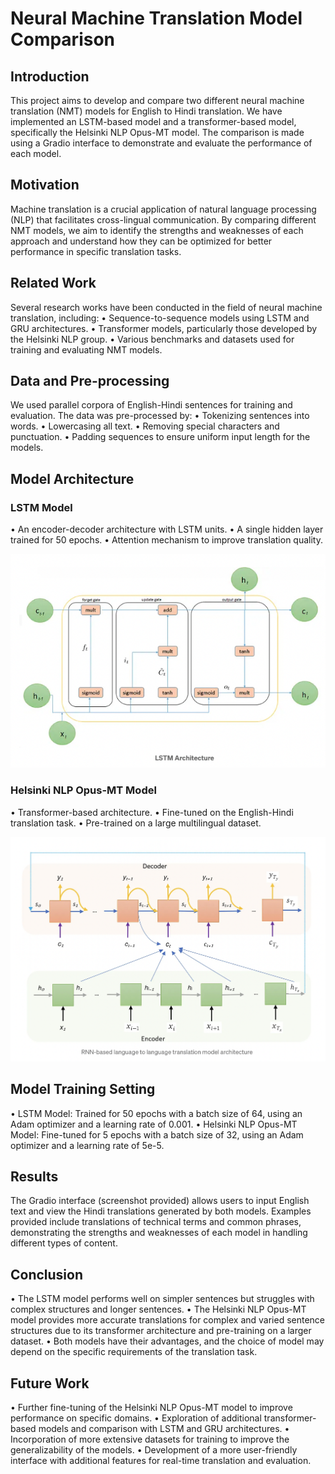 # Neural Machine Translation Model Comparison

## Introduction
This project aims to develop and compare two different neural machine translation (NMT) models for English to Hindi translation. We have implemented an LSTM-based model and a transformer-based model, specifically the Helsinki NLP Opus-MT model. The comparison is made using a Gradio interface to demonstrate and evaluate the performance of each model.

## Motivation
Machine translation is a crucial application of natural language processing (NLP) that facilitates cross-lingual communication. By comparing different NMT models, we aim to identify the strengths and weaknesses of each approach and understand how they can be optimized for better performance in specific translation tasks.

## Related Work
Several research works have been conducted in the field of neural machine translation, including:
•⁠  ⁠Sequence-to-sequence models using LSTM and GRU architectures.
•⁠  ⁠Transformer models, particularly those developed by the Helsinki NLP group.
•⁠  ⁠Various benchmarks and datasets used for training and evaluating NMT models.

## Data and Pre-processing
We used parallel corpora of English-Hindi sentences for training and evaluation. The data was pre-processed by:
•⁠  ⁠Tokenizing sentences into words.
•⁠  ⁠Lowercasing all text.
•⁠  ⁠Removing special characters and punctuation.
•⁠  ⁠Padding sequences to ensure uniform input length for the models.

## Model Architecture
### LSTM Model
•⁠  ⁠An encoder-decoder architecture with LSTM units.
•⁠  ⁠A single hidden layer trained for 50 epochs.
•⁠  ⁠Attention mechanism to improve translation quality.

![alt text](LSTM_architecture.png)

### Helsinki NLP Opus-MT Model
•⁠  ⁠Transformer-based architecture.
•⁠  ⁠Fine-tuned on the English-Hindi translation task.
•⁠  ⁠Pre-trained on a large multilingual dataset.

![alt text](code/NMT.png)

## Model Training Setting
•⁠  ⁠LSTM Model: Trained for 50 epochs with a batch size of 64, using an Adam optimizer and a learning rate of 0.001.
•⁠  ⁠Helsinki NLP Opus-MT Model: Fine-tuned for 5 epochs with a batch size of 32, using an Adam optimizer and a learning rate of 5e-5.

## Results
The Gradio interface (screenshot provided) allows users to input English text and view the Hindi translations generated by both models. Examples provided include translations of technical terms and common phrases, demonstrating the strengths and weaknesses of each model in handling different types of content.

## Conclusion
•⁠  ⁠The LSTM model performs well on simpler sentences but struggles with complex structures and longer sentences.
•⁠  ⁠The Helsinki NLP Opus-MT model provides more accurate translations for complex and varied sentence structures due to its transformer architecture and pre-training on a larger dataset.
•⁠  ⁠Both models have their advantages, and the choice of model may depend on the specific requirements of the translation task.

## Future Work
•⁠  ⁠Further fine-tuning of the Helsinki NLP Opus-MT model to improve performance on specific domains.
•⁠  ⁠Exploration of additional transformer-based models and comparison with LSTM and GRU architectures.
•⁠  ⁠Incorporation of more extensive datasets for training to improve the generalizability of the models.
•⁠  ⁠Development of a more user-friendly interface with additional features for real-time translation and evaluation.
